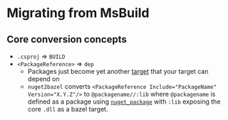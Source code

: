 # Migrating from MsBuild

## Core conversion concepts
- `.csproj` => `BUILD`
- `<PackageReference>` => `dep`
    - Packages just become yet another [target](https://docs.bazel.build/versions/4.0.0/build-ref.html#targets) that your target can depend on
    - `nuget2bazel` converts `<PackageReference Include="PackageName" Version="X.Y.Z"/>` to `@packagename//:lib` where `@packagename` is defined as a package using [`nuget_package`](api.md#nuget_package) with `:lib` exposing the core `.dll` as a bazel target.
